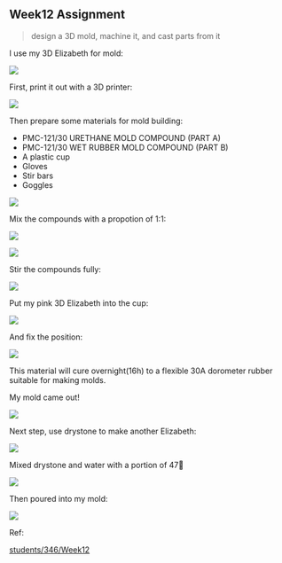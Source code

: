 ## Week12 Assignment

> design a 3D mold, machine it, and cast parts from it



I use my 3D Elizabeth for mold:

![](http://7xjpra.com1.z0.glb.clouddn.com/stlElizabeth.png)

First, print it out with a 3D printer:

![](http://7xjpra.com1.z0.glb.clouddn.com/WeChat_1463817901.jpeg)

Then prepare some materials for mold building:

- PMC-121/30 URETHANE MOLD COMPOUND (PART A)
- PMC-121/30 WET RUBBER MOLD COMPOUND (PART B)
- A plastic cup
- Gloves
- Stir bars
- Goggles

![](http://7xjpra.com1.z0.glb.clouddn.com/WeChat_1463817904.jpeg)

Mix the compounds with a propotion of 1:1:

![](http://7xjpra.com1.z0.glb.clouddn.com/WeChat_1463817910.jpeg)

![](http://7xjpra.com1.z0.glb.clouddn.com/WeChat_1463818811.jpeg)

Stir the compounds fully:

![](http://7xjpra.com1.z0.glb.clouddn.com/WeChat_1463817913.jpeg)

Put my pink 3D Elizabeth into the cup:

![](http://7xjpra.com1.z0.glb.clouddn.com/WeChat_1463817915.jpeg)

And fix the position:

![](http://7xjpra.com1.z0.glb.clouddn.com/WeChat_1463817918.jpeg)

This material will cure overnight(16h) to a flexible 30A dorometer rubber suitable for making molds.

My mold came out!

![](http://7xjpra.com1.z0.glb.clouddn.com/WeChat_1464706271.jpeg)

Next step, use drystone to make another Elizabeth:

![](http://7xjpra.com1.z0.glb.clouddn.com/WeChat_1464706273.jpeg)

Mixed drystone and water with a portion of 47:100:

![](http://7xjpra.com1.z0.glb.clouddn.com/WeChat_1464706277.jpeg)

Then poured into my mold:

![](http://7xjpra.com1.z0.glb.clouddn.com/WeChat_1464706280.jpeg)

Ref:

[students/346/Week12](http://archive.fabacademy.org/archives/2016/fablabbcn2016/students/346/Week12.htm)




	